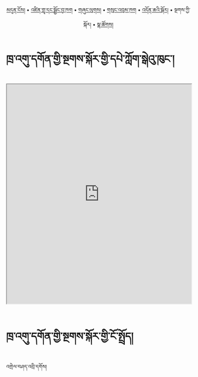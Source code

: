 <p align="center">
  <a href="https://bdrc-reader.github.io/thrangu/">མདུན་ངོས།</a> • <a href="https://bdrc-reader.github.io/thrangu/shadra">འཛིན་གྲྭ་དང་སྦྱོང་བྱ་ཁག</a> • <a href="https://bdrc-reader.github.io/thrangu/shunglug">གཞུང་ལུགས།</a>  • <a href="https://bdrc-reader.github.io/thrangu/sungbum">གསུང་འབུམ་ཁག</a> • <a href="https://bdrc-reader.github.io/thrangu/doncha">འདོན་ཆའི་སྐོར།</a> • <span>སྔགས་ཀྱི་སྐོར།</span> •  <a href="https://bdrc-reader.github.io/thrangu/natsok">སྣ་ཚོགས།</a></p>


# ཁྲ་འགུ་དགོན་གྱི་སྔགས་སྐོར་གྱི་དཔེ་ཀློག་སྒེའུ་ཁུང་།

<iframe allowfullscreen src="https://library.bdrc.io/scripts/embed-iframe.html?work=bdr:W1ERI0002005&origin=website.com" width="100%" height="600"></iframe>

<br>
<br>

# ཁྲ་འགུ་དགོན་གྱི་སྔགས་སྐོར་གྱི་ངོ་སྤྲོད།

འགྲེལ་བཤད་འབྲི་དགོས།









